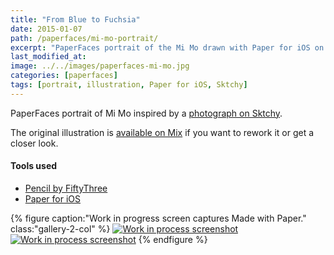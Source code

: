 ```yaml
---
title: "From Blue to Fuchsia"
date: 2015-01-07
path: /paperfaces/mi-mo-portrait/
excerpt: "PaperFaces portrait of the Mi Mo drawn with Paper for iOS on an iPad."
last_modified_at: 
image: ../../images/paperfaces-mi-mo.jpg
categories: [paperfaces]
tags: [portrait, illustration, Paper for iOS, Sktchy]
---
```


PaperFaces portrait of Mi Mo inspired by a [photograph on Sktchy](https://sktchy.com/oIkdLC).

The original illustration is [available on Mix](https://mix.fiftythree.com/11098-Michael-Rose/1619293) if you want to rework it or get a closer look.

#### Tools used

- [Pencil by FiftyThree](https://www.amazon.com/FiftyThree-Digital-Stylus-Pencil-iPhone/dp/B01JJBUYR4/ref=as_li_ss_tl?keywords=pencil+53&qid=1550586265&s=gateway&sr=8-3&linkCode=ll1&tag=mademist-20&linkId=0134793cb840affff60f2e45a7f64678&language=en_US)
- [Paper for iOS](https://paper.bywetransfer.com/)

{% figure caption:"Work in progress screen captures Made with Paper." class:"gallery-2-col" %}
[![Work in process screenshot](../../images/paperfaces-mi-mo-process-1-600.jpg)](../../images/paperfaces-mi-mo-process-1-lg.jpg) [![Work in process screenshot](../../images/paperfaces-mi-mo-process-2-600.jpg)](../../images/paperfaces-mi-mo-process-2-lg.jpg)
{% endfigure %}
